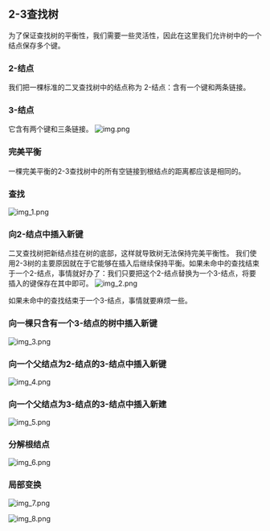 ## 2-3查找树
为了保证查找树的平衡性，我们需要一些灵活性，因此在这里我们允许树中的一个结点保存多个键。
### 2-结点
我们把一棵标准的二叉查找树中的结点称为 2-结点：含有一个键和两条链接。

### 3-结点
它含有两个键和三条链接。
![img.png](imgs/33/img.png)

### 完美平衡
一棵完美平衡的2-3查找树中的所有空链接到根结点的距离都应该是相同的。

### 查找
![img_1.png](imgs/33/img_1.png)

### 向2-结点中插入新键
二叉查找树把新结点挂在树的底部，这样就导致树无法保持完美平衡性。
我们使用2-3树的主要原因就在于它能够在插入后继续保持平衡。如果未命中的查找结束于一个2-结点，事情就好办了：我们只要把这个2-结点替换为一个3-结点，将要插入的键保存在其中即可。
![img_2.png](imgs/33/img_2.png)

如果未命中的查找结束于一个3-结点，事情就要麻烦一些。

### 向一棵只含有一个3-结点的树中插入新键
![img_3.png](imgs/33/img_3.png)

### 向一个父结点为2-结点的3-结点中插入新键
![img_4.png](imgs/33/img_4.png)

### 向一个父结点为3-结点的3-结点中插入新建
![img_5.png](imgs/33/img_5.png)

### 分解根结点
![img_6.png](imgs/33/img_6.png)

### 局部变换
![img_7.png](imgs/33/img_7.png)

![img_8.png](imgs/33/img_8.png)
